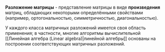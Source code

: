 **Разложение матрицы** - представление матрицы в виде **произведения** матриц, обладающих некоторыми определёнными свойствами (например, ортогональностью, симметричностью, диагональностью).

У каждого класса матричных разложений имеется своя область применения; в частности, многие алгоритмы вычислительной [[Линейная алгебра (Linear algebra)|линейной алгебры]] основаны на построении соответствующих матричных разложений.